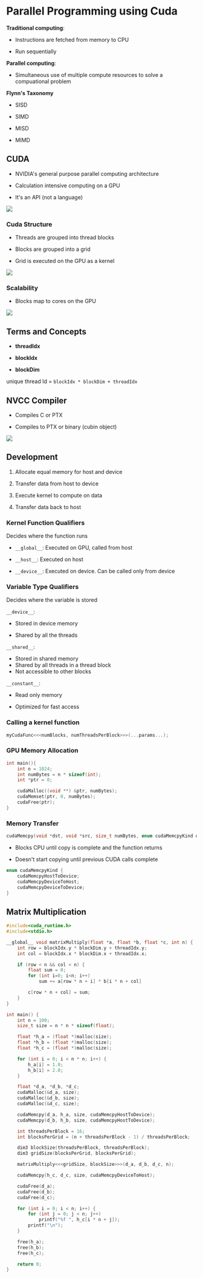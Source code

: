 # Parallel Programming using Cuda

**Traditional computing**:

- Instructions are fetched from memory to CPU

- Run sequentially

**Parallel computing**:

- Simultaneous use of multiple compute resources to solve a compuational problem

**Flynn's Taxonomy**

- SISD

- SIMD

- MISD

- MIMD

## CUDA

- NVIDIA's general purpose parallel computing architecture

- Calculation intensive computing on a GPU

- It's an API (not a language)

![](images/2025-01-26-09-40-07-image.png)

### Cuda Structure

- Threads are grouped into thread blocks

- Blocks are grouped into a grid

- Grid is executed on the GPU as a kernel

![](images/2025-01-26-09-42-14-image.png)

### Scalability

- Blocks map to cores on the GPU

![](images/2025-01-26-09-43-08-image.png)

## Terms and Concepts

- **threadIdx**

- **blockIdx**

- **blockDim**

unique thread Id = `blockIdx * blockDim + threadIdx`

## NVCC Compiler

- Compiles C or PTX

- Compiles to PTX or binary (cubin object)

![](images/2025-01-26-09-47-37-image.png)

## Development

1. Allocate equal memory for host and device

2. Transfer data from host to device

3. Execute kernel to compute on data

4. Transfer data back to host

### Kernel Function Qualifiers

Decides where the function runs

- `__global__`: Executed on GPU, called from host

- `__host__`: Executed on host

- `__device__`: Executed on device. Can be called only from device

### Variable Type Qualifiers

Decides where the variable is stored

`__device__`: 

- Stored in device memory

- Shared by all the threads

`__shared__`:

- Stored in shared memory
- Shared by all threads in a thread block
- Not accessible to other blocks

`__constant__`:

- Read only memory

- Optimized for fast access

### Calling a kernel function

```c
myCudaFunc<<<numBlocks, numThreadsPerBlock>>>(...params...);
```

### GPU Memory Allocation

```c
int main(){
    int n = 1024;
    int numBytes = n * sizeof(int);
    int *ptr = 0;

    cudaMalloc((void **) &ptr, numBytes);
    cudaMemset(ptr, 0, numBytes);
    cudaFree(ptr);
}
```

### Memory Transfer

```c
cudaMemcpy(void *dst, void *src, size_t numBytes, enum cudaMemcpyKind direction);
```

- Blocks CPU until copy is complete and the function returns

- Doesn't start copying until previous CUDA calls complete

```c
enum cudaMemcpyKind {
    cudaMemcpyHostToDevice;
    cudaMemcpyDeviceToHost;
    cudaMemcpyDeviceToDevice;
}
```

## Matrix Multiplication

```c
#include<cuda_runtime.h>
#include<stdio.h>

__global__ void matrixMultiply(float *a, float *b, float *c, int n) {
    int row = blockIdx.y * blockDim.y + threadIdx.y;
    int col = blockIdx.x * blockDim.x + threadIdx.x;

    if (row < n && col < n) {
        float sum = 0;
        for (int i=0; i<n; i++)
            sum += a[row * n + i] * b[i * n + col]

        c[row * n + col] = sum;
    }
}

int main() {
    int n = 100;
    size_t size = n * n * sizeof(float);

    float *h_a = (float *)malloc(size);
    float *h_b = (float *)malloc(size);
    float *h_c = (float *)malloc(size);

    for (int i = 0; i < n * n; i++) {
        h_a[i] = 1.0;
        h_b[i] = 2.0;
    }

    float *d_a, *d_b, *d_c;
    cudaMalloc(&d_a, size);
    cudaMalloc(&d_b, size);
    cudaMalloc(&d_c, size);

    cudaMemcpy(d_a, h_a, size, cudaMemcpyHostToDevice);
    cudaMemcpy(d_b, h_b, size, cudaMemcpyHostToDevice);

    int threadsPerBlock = 16;
    int blocksPerGrid = (n + threadsPerBlock - 1) / threadsPerBlock;

    dim3 blockSize(threadsPerBlock, threadsPerBlock);
    dim3 gridSize(blocksPerGrid, blocksPerGrid);

    matrixMultiply<<<gridSize, blockSize>>>(d_a, d_b, d_c, n);

    cudaMemcpy(h_c, d_c, size, cudaMemcpyDeviceToHost);

    cudaFree(d_a);
    cudaFree(d_b);
    cudaFree(d_c);

    for (int i = 0; i < n; i++) {
        for (int j = 0; j < n; j++)
            printf("%f ", h_c[i * n + j]);
        printf("\n");
    }

    free(h_a);
    free(h_b);
    free(h_c);

    return 0;
}
```
